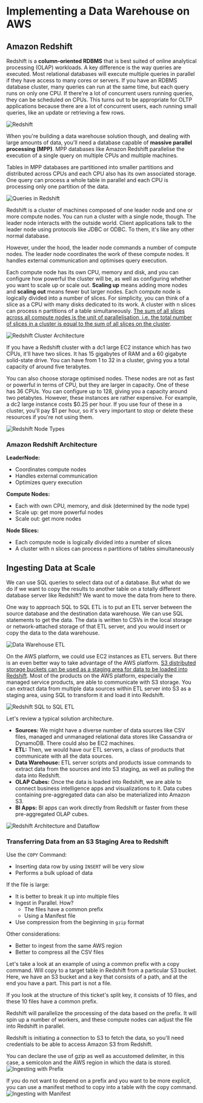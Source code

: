 # Implementing a Data Warehouse on AWS

## Amazon Redshift

Redshift is a **column-oriented RDBMS** that is best suited of online analytical processing (OLAP) workloads. A key difference is the way queries are executed. Most relational databases will execute multiple queries in parallel if they have access to many cores or servers. If you have an RDBMS database cluster, many queries can run at the same time, but each query runs on only one CPU. If there're a lot of concurrent users running queries, they can be scheduled on CPUs. This turns out to be appropriate for OLTP applications because there are a lot of concurrent users, each running small queries, like an update or retrieving a few rows. 

![Redshift](https://github.com/Gabrielaholzel/Data-Engineering-with-AWS/blob/20b1a0841fc57831d8e54aa087595d563376ef86/Images/amazon-redshift.jpg)

When you're building a data warehouse solution though, and dealing with large amounts of data, you'll need a database capable of **massive parallel processing (MPP)**. MPP databases like Amazon Redshift parallelise the execution of a single query on multiple CPUs and multiple machines. 

Tables in MPP databases are partitioned into smaller partitions and distributed across CPUs and each CPU also has its own associated storage. One query can process a whole table in parallel and each CPU is processing only one partition of the data. 

![Queries in Redshift](https://github.com/Gabrielaholzel/Data-Engineering-with-AWS/blob/20b1a0841fc57831d8e54aa087595d563376ef86/Images/queries-in-Redshift.jpg)


Redshift is a cluster of machines composed of one leader node and one or more compute nodes. You can run a cluster with a single node, though. The leader node interacts with the outside world. Client applications talk to the leader node using protocols like JDBC or ODBC. To them, it's like any other normal database. 

However, under the hood, the leader node commands a number of compute nodes. The leader node coordinates the work of these compute nodes. It handles external communication and optimises query execution. 

Each compute node has its own CPU, memory and disk, and you can configure how powerful the cluster will be, as well as configuring whether you want to scale up or scale out. **Scaling up** means adding more nodes and **scaling out** means fewer but larger nodes. Each compute node is logically divided into a number of slices. For simplicity, you can think of a slice as a CPU with many disks dedicated to its work. A cluster with n slices can process n partitions of a table simultaneously. <u>The sum of all slices across all compute nodes is the unit of parallelisation, i.e. the total number of slices in a cluster is equal to the sum of all slices on the cluster</u>. 

![Redshift Cluster Architecture](https://github.com/Gabrielaholzel/Data-Engineering-with-AWS/blob/9d49a22479ac4a8fb951de27754cfc5ad13d78be/Images/redshift-architecture.jpg)

If you have a Redshift cluster with a dc1 large EC2 instance which has two CPUs, it'll have two slices. It has 15 gigabytes of RAM and a 60 gigabyte solid-state drive. You can have from 1 to 32 in a cluster, giving you a total capacity of around five terabytes. 

You can also choose storage optimised nodes. These nodes are not as fast or powerful in terms of CPU, but they are larger in capacity. One of these has 36 CPUs. You can configure up to 128, giving you a capacity around two petabytes. However, these instances are rather expensive. For example, a dc2 large instance costs $0.25 per hour. If you use four of these in a cluster, you'll pay $1 per hour, so it's very important to stop or delete these resources if you're not using them. 

![Redshift Node Types](https://github.com/Gabrielaholzel/Data-Engineering-with-AWS/blob/9d49a22479ac4a8fb951de27754cfc5ad13d78be/Images/redshift-node-types.jpg)


### Amazon Redshift Architecture

**LeaderNode:**

-   Coordinates compute nodes
-   Handles external communication
-   Optimizes query execution

**Compute Nodes:**

-   Each with own CPU, memory, and disk (determined by the node type)
-   Scale up: get more powerful nodes
-   Scale out: get more nodes

**Node Slices:**

-   Each compute node is logically divided into a number of slices
-   A cluster with n slices can process n partitions of tables simultaneously



## Ingesting Data at Scale

We can use SQL queries to select data out of a database. But what do we do if we want to copy the results to another table on a totally different database server like Redshift? We want to move the data from here to there. 

One way to approach SQL to SQL ETL is to put an ETL server between the source database and the destination data warehouse. We can use SQL statements to get the data. The data is written to CSVs in the local storage or network-attached storage of that ETL server, and you would insert or copy the data to the data warehouse.

![Data Warehouse ETL](https://github.com/Gabrielaholzel/Data-Engineering-with-AWS/blob/c484f32f02ab4808d5908823c4777890278c382d/Images/data-warehouse-ETL.jpg)

On the AWS platform, we could use EC2 instances as ETL servers. But there is an even better way to take advantage of the AWS platform. <u> S3 distributed storage buckets can be used as a staging area for data to be loaded into Redshift</u>. Most of the products on the AWS platform, especially the managed service products, are able to communicate with S3 storage. You can extract data from multiple data sources within ETL server into S3 as a staging area, using SQL to transform it and load it into Redshift.

![Redshift SQL to SQL ETL](https://github.com/Gabrielaholzel/Data-Engineering-with-AWS/blob/c484f32f02ab4808d5908823c4777890278c382d/Images/redshift-sql-to-sql-ETL.jpg)

Let's review a typical solution architecture. 
- **Sources:** We might have a diverse number of data sources like CSV files, managed and unmanaged relational data stores like Cassandra or DynamoDB. There could also be EC2 machines. 
- **ETL:**  Then, we would have our ETL servers, a class of products that communicate with all the data sources. 
- **Data Warehouse:** ETL server scripts and products issue commands to extract data from the sources and into S3 staging, as well as pulling the data into Redshift.
- **OLAP Cubes:** Once the data is loaded into Redshift, we are able to connect business intelligence apps and visualizations to it. Data cubes containing pre-aggregated data can also be materialized into Amazon S3.
- **BI Apps:** BI apps can work directly from Redshift or faster from these pre-aggregated OLAP cubes.

![Redshift Architecture and Dataflow](https://github.com/Gabrielaholzel/Data-Engineering-with-AWS/blob/c484f32f02ab4808d5908823c4777890278c382d/Images/redshift-architecture-and-dataflow.jpg)

### Transferring Data from an S3 Staging Area to Redshift

Use the ``COPY`` Command:

- Inserting data row by using ``INSERT`` will be very slow
- Performs a bulk upload of data

If the file is large:

-   It is better to break it up into multiple files
-   Ingest in Parallel. How?
	- The files have a common prefix
	- Using a Manifest file
- Use compression from the beginning in ``gzip`` format

Other considerations:

-   Better to ingest from the same AWS region
-   Better to compress all the CSV files

Let's take a look at an example of using a common prefix with a copy command. Will copy to a target table in Redshift from a particular S3 bucket. Here, we have an S3 bucket and a key that consists of a path, and at the end you have a part. This part is not a file. 

If you look at the structure of this ticket's split key, it consists of 10 files, and these 10 files have a common prefix.

Redshift will parallelize the processing of the data based on the prefix. It will spin up a number of workers, and these compute nodes can adjust the file into Redshift in parallel.

Redshift is initiating a connection to S3 to fetch the data, so you'll need credentials to be able to access Amazon S3 from Redshift.

You can declare the use of gzip as well as accustomed delimiter, in this case, a semicolon and the AWS region in which the data is stored.
![Ingesting with Prefix](https://github.com/Gabrielaholzel/Data-Engineering-with-AWS/blob/c484f32f02ab4808d5908823c4777890278c382d/Images/ingesting-with-prefix.jpg)

If you do not want to depend on a prefix and you want to be more explicit, you can use a manifest method to copy into a table with the copy command.
![Ingesting with Manifest](https://github.com/Gabrielaholzel/Data-Engineering-with-AWS/blob/c484f32f02ab4808d5908823c4777890278c382d/Images/ingesting-with-manifest.jpg)


